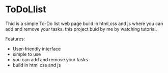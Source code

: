 # ToDoLIist
Thid is a simple To-Do list web page build in html,css and js where you can add and remove your tasks.
this project buid by me by watching tutorial.

Features:
- User-friendly interface
- simple to use
- you can add and remove your tasks
- build in html css and js
